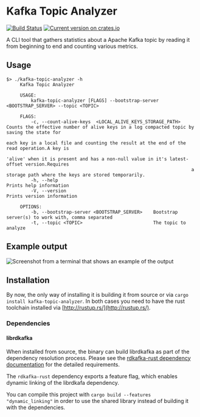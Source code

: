# Kafka Topic Analyzer

[![Build Status](https://travis-ci.org/xenji/kafka-topic-analyzer.svg?branch=master)](https://travis-ci.org/xenji/kafka-topic-analyzer)
[![Current version on crates.io](https://img.shields.io/crates/v/kafka-topic-analyzer.svg)](https://crates.io/crates/kafka-topic-analyzer)

A CLI tool that gathers statistics about a Apache Kafka topic by reading
it from beginning to end and counting various metrics.

## Usage
    $> ./kafka-topic-analyzer -h
         Kafka Topic Analyzer

         USAGE:
             kafka-topic-analyzer [FLAGS] --bootstrap-server <BOOTSTRAP_SERVER> --topic <TOPIC>

         FLAGS:
             -c, --count-alive-keys  <LOCAL_ALIVE_KEYS_STORAGE_PATH>    Counts the effective number of alive keys in a log compacted topic by saving the state for
                                                                        each key in a local file and counting the result at the end of the read operation.A key is
                                                                        'alive' when it is present and has a non-null value in it's latest-offset version.Requires
                                                                        a storage path where the keys are stored temporarily.
             -h, --help                                                 Prints help information
             -V, --version                                              Prints version information

         OPTIONS:
             -b, --bootstrap-server <BOOTSTRAP_SERVER>    Bootstrap server(s) to work with, comma separated
             -t, --topic <TOPIC>                          The topic to analyze

## Example output
![Screenshot from a terminal that shows an example of the output](demo_output.png "Shows a sample output of the tool")

## Installation

By now, the only way of installing it is building it from source or
via `cargo install kafka-topic-analyzer`. In both cases you need to
have the rust toolchain installed via [http://rustup.rs/](http://rustup.rs/).

### Dependencies

#### librdkafka
When installed from source, the binary can build librdkafka as part of the
dependency resolution process. Please see the [rdkafka-rust dependency documentation](https://github.com/fede1024/rust-rdkafka/#installation)
for the detailed requirements.

The `rdkafka-rust` dependency exports a feature flag, which enables
dynamic linking of the librdkafa dependency.

You can compile this project with `cargo build --features "dynamic_linking"`
in order to use the shared library instead of building it with the dependencies.
